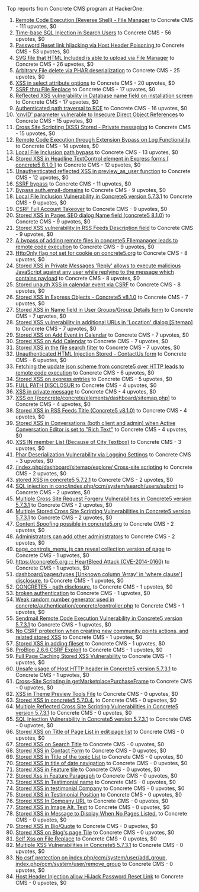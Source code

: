 Top reports from Concrete CMS program at HackerOne:

1. [Remote Code Execution (Reverse Shell) - File Manager](https://hackerone.com/reports/768322) to Concrete CMS - 111 upvotes, $0
2. [Time-base SQL Injection in Search Users](https://hackerone.com/reports/876800) to Concrete CMS - 56 upvotes, $0
3. [Password Reset link hijacking via Host Header Poisoning ](https://hackerone.com/reports/226659) to Concrete CMS - 53 upvotes, $0
4. [SVG file that HTML Included is able to upload via File Manager](https://hackerone.com/reports/437863) to Concrete CMS - 26 upvotes, $0
5. [Arbitrary File delete via PHAR deserialization](https://hackerone.com/reports/921288) to Concrete CMS - 25 upvotes, $0
6. [XSS in select attribute options](https://hackerone.com/reports/753567) to Concrete CMS - 20 upvotes, $0
7. [SSRF thru File Replace](https://hackerone.com/reports/243865) to Concrete CMS - 17 upvotes, $0
8. [Reflected XSS vulnerability in Database name field on installation screen](https://hackerone.com/reports/289330) to Concrete CMS - 17 upvotes, $0
9. [Authenticated path traversal to RCE](https://hackerone.com/reports/1102067) to Concrete CMS - 16 upvotes, $0
10. ['cnvID' parameter vulnerable to Insecure Direct Object References](https://hackerone.com/reports/265284) to Concrete CMS - 15 upvotes, $0
11. [Cross Site Scripting (XSS) Stored - Private messaging](https://hackerone.com/reports/768313) to Concrete CMS - 15 upvotes, $0
12. [Remote Code Execution through Extension Bypass on Log Functionality](https://hackerone.com/reports/841947) to Concrete CMS - 14 upvotes, $0
13. [Local File Inclusion path bypass](https://hackerone.com/reports/147570) to Concrete CMS - 13 upvotes, $0
14. [Stored XSS in Headline TextControl element in Express forms [ concrete5 8.1.0 ]](https://hackerone.com/reports/230278) to Concrete CMS - 12 upvotes, $0
15. [Unauthenticated reflected XSS in preview_as_user function](https://hackerone.com/reports/643442) to Concrete CMS - 12 upvotes, $0
16. [SSRF bypass](https://hackerone.com/reports/863221) to Concrete CMS - 11 upvotes, $0
17. [Bypass auth.email-domains](https://hackerone.com/reports/4795) to Concrete CMS - 9 upvotes, $0
18. [Local File Inclusion Vulnerability in Concrete5 version 5.7.3.1](https://hackerone.com/reports/59665) to Concrete CMS - 9 upvotes, $0
19. [CSRF Full Account Takeover](https://hackerone.com/reports/152052) to Concrete CMS - 9 upvotes, $0
20. [Stored XSS in Pages SEO dialog Name field (concrete5 8.1.0)](https://hackerone.com/reports/230029) to Concrete CMS - 9 upvotes, $0
21. [Stored XSS vulnerability in RSS Feeds Description field](https://hackerone.com/reports/248133) to Concrete CMS - 9 upvotes, $0
22. [A bypass of adding remote files in concrete5 FIlemanager leads to remote code execution](https://hackerone.com/reports/1350444) to Concrete CMS - 9 upvotes, $0
23. [HttpOnly flag not set for cookie on concrete5.org](https://hackerone.com/reports/4792) to Concrete CMS - 8 upvotes, $0
24. [Stored XSS in Private Messages 'Reply' allows to execute malicious JavaScript against any user while replying to the message which contains payload](https://hackerone.com/reports/247517) to Concrete CMS - 8 upvotes, $0
25. [Stored unauth XSS in calendar event via CSRF](https://hackerone.com/reports/1102018) to Concrete CMS - 8 upvotes, $0
26. [Stored XSS in Express Objects - Concrete5 v8.1.0](https://hackerone.com/reports/221325) to Concrete CMS - 7 upvotes, $0
27. [Stored XSS in Name field in User Groups/Group Details form](https://hackerone.com/reports/247521) to Concrete CMS - 7 upvotes, $0
28. [Stored XSS vulnerability in additional URLs in 'Location' dialog [Sitemap]](https://hackerone.com/reports/251358) to Concrete CMS - 7 upvotes, $0
29. [Stored XSS on Add Event in Calendar](https://hackerone.com/reports/300532) to Concrete CMS - 7 upvotes, $0
30. [Stored XSS on Add Calendar](https://hackerone.com/reports/300571) to Concrete CMS - 7 upvotes, $0
31. [Stored XSS in the file search filter](https://hackerone.com/reports/873584) to Concrete CMS - 7 upvotes, $0
32. [Unauthenticated HTML Injection Stored - ContactUs form](https://hackerone.com/reports/768327) to Concrete CMS - 6 upvotes, $0
33. [Fetching the update json scheme from concrete5 over HTTP leads to remote code execution](https://hackerone.com/reports/982130) to Concrete CMS - 6 upvotes, $0
34. [Stored XSS on express entries](https://hackerone.com/reports/873474) to Concrete CMS - 5 upvotes, $0
35. [FULL PATH DISCLOSUR ](https://hackerone.com/reports/7736) to Concrete CMS - 4 upvotes, $0
36. [XSS in private message](https://hackerone.com/reports/4826) to Concrete CMS - 4 upvotes, $0
37. [XSS on [/concrete/concrete/elements/dashboard/sitemap.php]](https://hackerone.com/reports/6853) to Concrete CMS - 4 upvotes, $0
38. [Stored XSS in RSS Feeds Title (Concrete5 v8.1.0)](https://hackerone.com/reports/221380) to Concrete CMS - 4 upvotes, $0
39. [Stored XSS in Conversations (both client and admin) when Active Conversation Editor is set to "Rich Text"](https://hackerone.com/reports/616770) to Concrete CMS - 4 upvotes, $0
40. [XSS IN member List (Because of City Textbox)](https://hackerone.com/reports/4839) to Concrete CMS - 3 upvotes, $0
41. [Phar Deserialization Vulnerability via Logging Settings](https://hackerone.com/reports/1063039) to Concrete CMS - 3 upvotes, $0
42. [/index.php/dashboard/sitemap/explore/ Cross-site scripting](https://hackerone.com/reports/4808) to Concrete CMS - 2 upvotes, $0
43. [stored XSS in concrete5 5.7.2.1](https://hackerone.com/reports/38890) to Concrete CMS - 2 upvotes, $0
44. [SQL injection in conc/index.php/ccm/system/search/users/submit](https://hackerone.com/reports/38778) to Concrete CMS - 2 upvotes, $0
45. [Multiple Cross Site Request Forgery Vulnerabilities in Concrete5 version 5.7.3.1](https://hackerone.com/reports/59660) to Concrete CMS - 2 upvotes, $0
46. [Multiple Stored Cross Site Scripting Vulnerabilities in Concrete5 version 5.7.3.1](https://hackerone.com/reports/59662) to Concrete CMS - 2 upvotes, $0
47. [Content Spoofing possible in concrete5.org](https://hackerone.com/reports/168078) to Concrete CMS - 2 upvotes, $0
48. [Administrators can add other administrators](https://hackerone.com/reports/304642) to Concrete CMS - 2 upvotes, $0
49. [page_controls_menu_js can reveal collection version of page](https://hackerone.com/reports/4938) to Concrete CMS - 1 upvotes, $0
50. [https://concrete5.org ::: HeartBleed Attack (CVE-2014-0160)](https://hackerone.com/reports/6475) to Concrete CMS - 1 upvotes, $0
51. [dashboard/pages/types [Unknown column 'Array' in 'where clause'] disclosure.](https://hackerone.com/reports/4811) to Concrete CMS - 1 upvotes, $0
52. [CONCRETE5 - path disclosure.](https://hackerone.com/reports/4931) to Concrete CMS - 1 upvotes, $0
53. [broken authentication](https://hackerone.com/reports/23921) to Concrete CMS - 1 upvotes, $0
54. [Weak random number generator used in concrete/authentication/concrete/controller.php](https://hackerone.com/reports/31171) to Concrete CMS - 1 upvotes, $0
55. [Sendmail Remote Code Execution Vulnerability in Concrete5 version 5.7.3.1](https://hackerone.com/reports/59663) to Concrete CMS - 1 upvotes, $0
56. [No CSRF protection when creating new community points actions, and related stored XSS](https://hackerone.com/reports/65808) to Concrete CMS - 1 upvotes, $0
57. [Stored XSS in adding fileset](https://hackerone.com/reports/42248) to Concrete CMS - 1 upvotes, $0
58. [ProBlog 2.6.6 CSRF Exploit](https://hackerone.com/reports/133847) to Concrete CMS - 1 upvotes, $0
59. [Full Page Caching Stored XSS Vulnerability](https://hackerone.com/reports/148300) to Concrete CMS - 1 upvotes, $0
60. [Unsafe usage of Host HTTP header in Concrete5 version 5.7.3.1](https://hackerone.com/reports/59666) to Concrete CMS - 1 upvotes, $0
61. [Cross-Site Scripting in getMarketplacePurchaseFrame](https://hackerone.com/reports/6843) to Concrete CMS - 0 upvotes, $0
62. [XSS in Theme Preview Tools File](https://hackerone.com/reports/4777) to Concrete CMS - 0 upvotes, $0
63. [Stored XSS in concrete5 5.7.0.4.](https://hackerone.com/reports/30019) to Concrete CMS - 0 upvotes, $0
64. [Multiple Reflected Cross Site Scripting Vulnerabilities in Concrete5 version 5.7.3.1](https://hackerone.com/reports/59661) to Concrete CMS - 0 upvotes, $0
65. [SQL Injection Vulnerability in Concrete5 version 5.7.3.1](https://hackerone.com/reports/59664) to Concrete CMS - 0 upvotes, $0
66. [Stored XSS on Title of Page List in edit page list](https://hackerone.com/reports/50554) to Concrete CMS - 0 upvotes, $0
67. [Stored XSS on Search Title](https://hackerone.com/reports/50556) to Concrete CMS - 0 upvotes, $0
68. [Stored XSS in Contact Form](https://hackerone.com/reports/50564) to Concrete CMS - 0 upvotes, $0
69. [Stored XSS in Title of the topic List](https://hackerone.com/reports/50626) to Concrete CMS - 0 upvotes, $0
70. [Stored XSS in title of date navigation](https://hackerone.com/reports/50627) to Concrete CMS - 0 upvotes, $0
71. [Stored XSS in Feature tile ](https://hackerone.com/reports/50639) to Concrete CMS - 0 upvotes, $0
72. [Stored Xss in Feature Paragraph](https://hackerone.com/reports/50642) to Concrete CMS - 0 upvotes, $0
73. [Stored XSS in  Testimonial  name](https://hackerone.com/reports/50644) to Concrete CMS - 0 upvotes, $0
74. [Stored XSS in testimonial Company](https://hackerone.com/reports/50656) to Concrete CMS - 0 upvotes, $0
75. [Stored XSS in Testimonial Position](https://hackerone.com/reports/50645) to Concrete CMS - 0 upvotes, $0
76. [Stored XSS In Company URL](https://hackerone.com/reports/50662) to Concrete CMS - 0 upvotes, $0
77. [Stored XSS in Image Alt. Text](https://hackerone.com/reports/50782) to Concrete CMS - 0 upvotes, $0
78. [Stored XSS in Message to Display When No Pages Listed.](https://hackerone.com/reports/50780) to Concrete CMS - 0 upvotes, $0
79. [Stored XSS in Bio/Quote](https://hackerone.com/reports/50779) to Concrete CMS - 0 upvotes, $0
80. [Stored XSS on Blog's page Tile](https://hackerone.com/reports/50552) to Concrete CMS - 0 upvotes, $0
81. [Self Xss on File Replace](https://hackerone.com/reports/50481) to Concrete CMS - 0 upvotes, $0
82. [Multiple XSS Vulnerabilities in Concrete5 5.7.3.1](https://hackerone.com/reports/62294) to Concrete CMS - 0 upvotes, $0
83. [No csrf protection on index.php/ccm/system/user/add_group, index.php/ccm/system/user/remove_group](https://hackerone.com/reports/64184) to Concrete CMS - 0 upvotes, $0
84. [Host Header Injection allow HiJack Password Reset Link](https://hackerone.com/reports/301592) to Concrete CMS - 0 upvotes, $0
